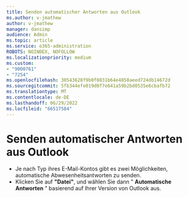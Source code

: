 ```yaml
---
title: Senden automatischer Antworten aus Outlook
ms.author: v-jmathew
author: v-jmathew
manager: dansimp
audience: Admin
ms.topic: article
ms.service: o365-administration
ROBOTS: NOINDEX, NOFOLLOW
ms.localizationpriority: medium
ms.custom:
- "9000761"
- "7254"
ms.openlocfilehash: 30543628f9b0f0831b64e4858aeed724db14672d
ms.sourcegitcommit: 5fb344efe019d0f7e641a59b2bd0535e6cbafb72
ms.translationtype: MT
ms.contentlocale: de-DE
ms.lasthandoff: 06/29/2022
ms.locfileid: "66517584"
---
```

# <a name="sending-automatic-replies-from-outlook"></a>Senden automatischer Antworten aus Outlook

- Je nach Typ ihres E-Mail-Kontos gibt es zwei Möglichkeiten, automatische Abwesenheitsantworten zu senden.
- Klicken Sie auf **"Datei"**, und wählen Sie dann " **Automatische Antworten** " basierend auf Ihrer Version von Outlook aus.
